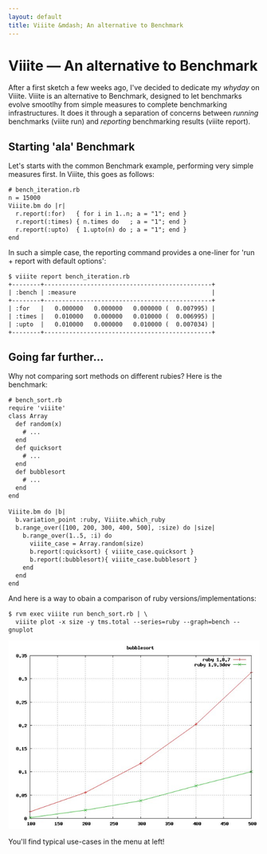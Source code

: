 ```yaml
---
layout: default
title: Viiite &mdash; An alternative to Benchmark
---
```

# Viiite &mdash; An alternative to Benchmark

After a first sketch a few weeks ago, I've decided to dedicate my *whyday* on Viiite. Viiite is an alternative to Benchmark, designed to let benchmarks evolve smootlhy from simple measures to complete benchmarking infrastructures. It does it through a separation of concerns between *running* benchmarks (viiite run) and *reporting* benchmarking results (viiite report). 

## Starting 'ala' Benchmark

Let's starts with the common Benchmark example, performing very simple measures first. In Viiite, this goes as follows:

    # bench_iteration.rb
    n = 15000
    Viiite.bm do |r|
      r.report(:for)   { for i in 1..n; a = "1"; end }
      r.report(:times) { n.times do   ; a = "1"; end }
      r.report(:upto)  { 1.upto(n) do ; a = "1"; end }
    end

In such a simple case, the reporting command provides a one-liner for 'run + report with default options':

    $ viiite report bench_iteration.rb
    +--------+-----------------------------------------------+
    | :bench | :measure                                      |
    +--------+-----------------------------------------------+
    | :for   |   0.000000   0.000000   0.000000 (  0.007995) |
    | :times |   0.010000   0.000000   0.010000 (  0.006995) |
    | :upto  |   0.010000   0.000000   0.010000 (  0.007034) |
    +--------+-----------------------------------------------+

## Going far further...

Why not comparing sort methods on different rubies? Here is the benchmark:

    # bench_sort.rb
    require 'viiite'
    class Array
      def random(x) 
        # ...
      end
      def quicksort
        # ...
      end
      def bubblesort
        # ...
      end
    end
    
    Viiite.bm do |b|
      b.variation_point :ruby, Viiite.which_ruby
      b.range_over([100, 200, 300, 400, 500], :size) do |size|
        b.range_over(1..5, :i) do
          viiite_case = Array.random(size)
          b.report(:quicksort) { viiite_case.quicksort }
          b.report(:bubblesort){ viiite_case.bubblesort }
        end
      end
    end

And here is a way to obain a comparison of ruby versions/implementations:

    $ rvm exec viiite run bench_sort.rb | \
      viiite plot -x size -y tms.total --series=ruby --graph=bench --gnuplot

![Comparing Bubblesort complexity with Viiite](images/bubblesort-rubies.jpeg)

You'll find typical use-cases in the menu at left!
